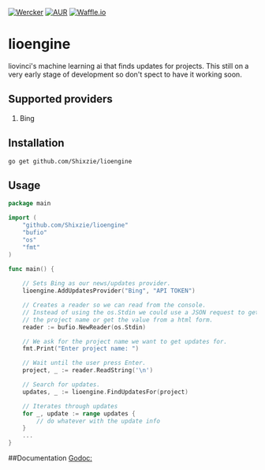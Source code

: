 [![Wercker](https://img.shields.io/wercker/ci/wercker/docs.svg?maxAge=2592000)]()  [![AUR](https://img.shields.io/aur/license/yaourt.svg?maxAge=2592000)]() [![Waffle.io](https://img.shields.io/waffle/label/evancohen/smart-mirror/in%20progress.svg?maxAge=2592000)]()

# lioengine
liovinci's machine learning ai that finds updates for projects. This still on a very early stage of development so don't spect to have it working soon.

## Supported providers

1. Bing

## Installation
```
go get github.com/Shixzie/lioengine
```

## Usage
```go
package main

import (
	"github.com/Shixzie/lioengine"
	"bufio"
	"os"
	"fmt"
)

func main() {
	
	// Sets Bing as our news/updates provider.
	lioengine.AddUpdatesProvider("Bing", "API TOKEN")

	// Creates a reader so we can read from the console.
	// Instead of using the os.Stdin we could use a JSON request to get
	// the project name or get the value from a html form.
	reader := bufio.NewReader(os.Stdin)

	// We ask for the project name we want to get updates for.
    fmt.Print("Enter project name: ")

    // Wait until the user press Enter.
    project, _ := reader.ReadString('\n')

    // Search for updates.
	updates, _ := lioengine.FindUpdatesFor(project)

	// Iterates through updates
	for _, update := range updates {
		// do whatever with the update info
	}
	...
}
```

##Documentation
[Godoc:](http://godoc.org/github.com/Shixzie/lioengine)